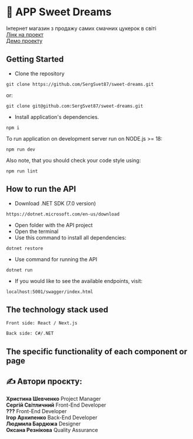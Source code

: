 # 👋 APP Sweet Dreams

Інтернет магазин з продажу самих смачних цукерок в світі<br/>
[Лінк на проект](https://github.com/SergSvet87/sweet-dreams.git)<br/>
[Демо проекту](https://sweet-dreams-snowy.vercel.app/)<br/>

## Getting Started

- Clone the repository

```
git clone https://github.com/SergSvet87/sweet-dreams.git
```

or:

```
git clone git@github.com:SergSvet87/sweet-dreams.git
```

- Install application's dependencies.

```
npm i
```

To run application on development server run on NODE.js >= 18:

```
npm run dev   
```

Also note, that you should check your code style using:

```
npm run lint
```

## How to run the API
- Download .NET SDK (7.0 version)
```
https://dotnet.microsoft.com/en-us/download
```
- Open folder with the API project
- Open the terminal
- Use this command to install all dependencies:
```
dotnet restore
```
- Use command for running the API
```
dotnet run
```
- If you would like to see the available endpoints, visit:
```
localhost:5001/swagger/index.html
```
## The technology stack used 
```
Front side: React / Next.js
```
```
Back side: С#/.NET
```

## The specific functionality of each component or page


## ✍️ Автори проєкту:

**Христина Шевченко** Project Manager<br/>
**Сергій Світличний** Front-End Developer<br/>
**???** Front-End Developer<br/>
**Ігор Архипенко** Back-End Developer<br/>
**Людмила Бардюжа** Designer<br/>
**Оксана Резнікова** Quality Assurance<br/>
